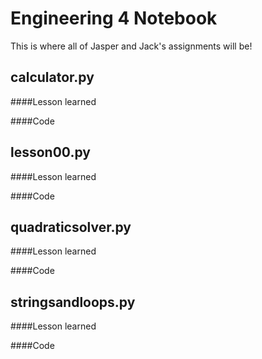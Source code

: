 # Engineering 4 Notebook
This is where all of Jasper and Jack's assignments will be! 
## calculator.py	
####Lesson learned 

####Code 
## lesson00.py
####Lesson learned 

####Code 
## quadraticsolver.py	
####Lesson learned 

####Code 
## stringsandloops.py
####Lesson learned 

####Code 
